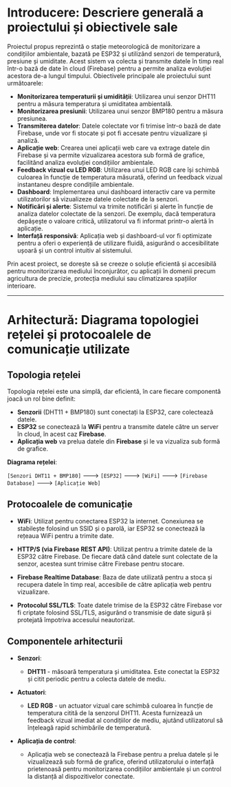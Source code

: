 # Introducere: Descriere generală a proiectului și obiectivele sale

Proiectul propus reprezintă o stație meteorologică de monitorizare a condițiilor ambientale, bazată pe ESP32 și utilizând senzori de temperatură, presiune și umiditate. Acest sistem va colecta și transmite datele în timp real într-o bază de date în cloud (Firebase) pentru a permite analiza evoluției acestora de-a lungul timpului. Obiectivele principale ale proiectului sunt următoarele:

- **Monitorizarea temperaturii și umidității**: Utilizarea unui senzor DHT11 pentru a măsura temperatura și umiditatea ambientală.
- **Monitorizarea presiunii**: Utilizarea unui senzor BMP180 pentru a măsura presiunea.
- **Transmiterea datelor**: Datele colectate vor fi trimise într-o bază de date Firebase, unde vor fi stocate și pot fi accesate pentru vizualizare și analiză.
- **Aplicație web**: Crearea unei aplicații web care va extrage datele din Firebase și va permite vizualizarea acestora sub formă de grafice, facilitând analiza evoluției condițiilor ambientale.
- **Feedback vizual cu LED RGB**: Utilizarea unui LED RGB care își schimbă culoarea în funcție de temperatura măsurată, oferind un feedback vizual instantaneu despre condițiile ambientale.
- **Dashboard**: Implementarea unui dashboard interactiv care va permite utilizatorilor să vizualizeze datele colectate de la senzori.
- **Notificări și alerte**: Sistemul va trimite notificări și alerte în funcție de analiza datelor colectate de la senzori. De exemplu, dacă temperatura depășește o valoare critică, utilizatorul va fi informat printr-o alertă în aplicație.
- **Interfață responsivă**: Aplicația web și dashboard-ul vor fi optimizate pentru a oferi o experiență de utilizare fluidă, asigurând o accesibilitate ușoară și un control intuitiv al sistemului.

Prin acest proiect, se dorește să se creeze o soluție eficientă și accesibilă pentru monitorizarea mediului înconjurător, cu aplicații în domenii precum agricultura de precizie, protecția mediului sau climatizarea spațiilor interioare.

---

# Arhitectură: Diagrama topologiei rețelei și protocoalele de comunicație utilizate

## Topologia rețelei

Topologia rețelei este una simplă, dar eficientă, în care fiecare componentă joacă un rol bine definit:

- **Senzorii** (DHT11 + BMP180) sunt conectați la ESP32, care colectează datele.
- **ESP32** se conectează la **WiFi** pentru a transmite datele către un server în cloud, în acest caz **Firebase**.
- **Aplicația web** va prelua datele din **Firebase** și le va vizualiza sub formă de grafice.

**Diagrama rețelei**:

`[Senzori DHT11 + BMP180]` ---> `[ESP32]` ---> `[WiFi]` ---> `[Firebase Database]` ---> `[Aplicație Web]`

## Protocoalele de comunicație

- **WiFi**: Utilizat pentru conectarea ESP32 la internet. Conexiunea se stabilește folosind un SSID și o parolă, iar ESP32 se conectează la rețeaua WiFi pentru a trimite date.
  
- **HTTP/S (via Firebase REST API)**: Utilizat pentru a trimite datele de la ESP32 către Firebase. De fiecare dată când datele sunt colectate de la senzor, acestea sunt trimise către Firebase pentru stocare.
  
- **Firebase Realtime Database**: Baza de date utilizată pentru a stoca și recupera datele în timp real, accesibile de către aplicația web pentru vizualizare.

- **Protocolul SSL/TLS**: Toate datele trimise de la ESP32 către Firebase vor fi criptate folosind SSL/TLS, asigurând o transmisie de date sigură și protejată împotriva accesului neautorizat.

## Componentele arhitecturii

- **Senzori**: 
  - **DHT11** - măsoară temperatura și umiditatea. Este conectat la ESP32 și citit periodic pentru a colecta datele de mediu.
  
- **Actuatori**: 
  - **LED RGB** - un actuator vizual care schimbă culoarea în funcție de temperatura citită de la senzorul DHT11. Acesta furnizează un feedback vizual imediat al condițiilor de mediu, ajutând utilizatorul să înțeleagă rapid schimbările de temperatură.
  
- **Aplicația de control**:
  - Aplicația web se conectează la Firebase pentru a prelua datele și le vizualizează sub formă de grafice, oferind utilizatorului o interfață prietenoasă pentru monitorizarea condițiilor ambientale și un control la distanță al dispozitivelor conectate.
